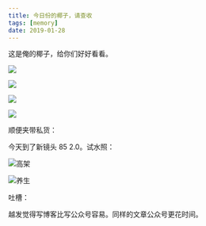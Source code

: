 ```yaml
---
title: 今日份的椰子，请查收
tags: [memory]
date: 2019-01-28
---
```


这是俺的椰子，给你们好好看看。

![](http://img.fengyuanzemin.com/camera/DSC09641.JPG?imageView2/2/w/1200/h/800/q/75|watermark/2/text/QEZlbmc=/font/5b6u6L2v6ZuF6buR/fontsize/520/fill/I0ZGRkZGRg==/dissolve/77/gravity/SouthEast/dx/10/dy/10|imageslim)

<!--more-->

![](http://img.fengyuanzemin.com/camera/DSC09639.JPG?imageView2/2/w/1200/h/800/q/75|watermark/2/text/QEZlbmc=/font/5b6u6L2v6ZuF6buR/fontsize/520/fill/I0ZGRkZGRg==/dissolve/77/gravity/SouthEast/dx/10/dy/10|imageslim)

![](http://img.fengyuanzemin.com/camera/DSC09642.JPG?imageView2/2/w/1200/h/800/q/75|watermark/2/text/QEZlbmc=/font/5b6u6L2v6ZuF6buR/fontsize/520/fill/I0ZGRkZGRg==/dissolve/77/gravity/SouthEast/dx/10/dy/10|imageslim)

![](http://img.fengyuanzemin.com/camera/DSC09616.JPG?imageView2/2/w/1200/h/800/q/75|watermark/2/text/QEZlbmc=/font/5b6u6L2v6ZuF6buR/fontsize/520/fill/I0ZGRkZGRg==/dissolve/77/gravity/SouthEast/dx/10/dy/10|imageslim)



顺便夹带私货：

今天到了新镜头 85 2.0。试水照：

![高架](http://img.fengyuanzemin.com/camera/DSC09614.JPG?imageView2/2/w/1200/h/800/q/75|watermark/2/text/QEZlbmc=/font/5b6u6L2v6ZuF6buR/fontsize/520/fill/I0ZGRkZGRg==/dissolve/77/gravity/SouthEast/dx/10/dy/10|imageslim)

![养生](http://img.fengyuanzemin.com/camera/DSC09602.JPG?imageView2/2/w/1200/h/800/q/75|watermark/2/text/QEZlbmc=/font/5b6u6L2v6ZuF6buR/fontsize/520/fill/I0ZGRkZGRg==/dissolve/77/gravity/SouthEast/dx/10/dy/10|imageslim)

吐槽：

越发觉得写博客比写公众号容易。同样的文章公众号更花时间。